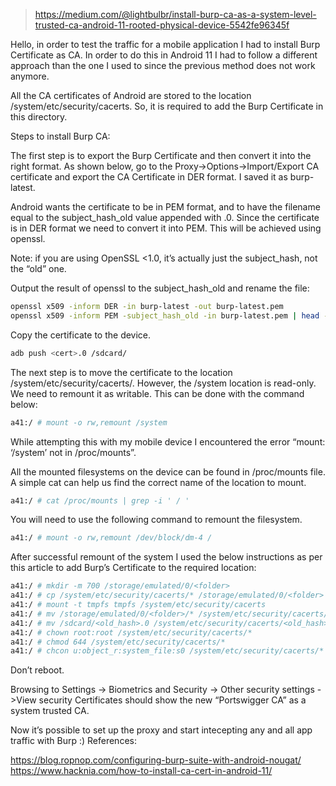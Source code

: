 > https://medium.com/@lightbulbr/install-burp-ca-as-a-system-level-trusted-ca-android-11-rooted-physical-device-5542fe96345f

Hello, in order to test the traffic for a mobile application I had to install Burp Certificate as CA. In order to do this in Android 11 I had to follow a different approach than the one I used to since the previous method does not work anymore.

All the CA certificates of Android are stored to the location /system/etc/security/cacerts. So, it is required to add the Burp Certificate in this directory.

Steps to install Burp CA:

The first step is to export the Burp Certificate and then convert it into the right format. As shown below, go to the Proxy->Options->Import/Export CA certificate and export the CA Certificate in DER format. I saved it as burp-latest.

Android wants the certificate to be in PEM format, and to have the filename equal to the subject_hash_old value appended with .0. Since the certificate is in DER format we need to convert it into PEM. This will be achieved using openssl.

Note: if you are using OpenSSL <1.0, it’s actually just the subject_hash, not the “old” one.

Output the result of openssl to the subject_hash_old and rename the file:

```bash
openssl x509 -inform DER -in burp-latest -out burp-latest.pem
openssl x509 -inform PEM -subject_hash_old -in burp-latest.pem | head -n -1
```

Copy the certificate to the device.

```bash
adb push <cert>.0 /sdcard/
```

The next step is to move the certificate to the location /system/etc/security/cacerts/. However, the /system location is read-only. We need to remount it as writable. This can be done with the command below:

```bash
a41:/ # mount -o rw,remount /system
```

While attempting this with my mobile device I encountered the error “mount: ‘/system’ not in /proc/mounts”.

All the mounted filesystems on the device can be found in /proc/mounts file. A simple cat can help us find the correct name of the location to mount.

```bash
a41:/ # cat /proc/mounts | grep -i ' / '
```

You will need to use the following command to remount the filesystem.

```bash
a41:/ # mount -o rw,remount /dev/block/dm-4 /
```

After successful remount of the system I used the below instructions as per this article to add Burp’s Certificate to the required location:

```bash
a41:/ # mkdir -m 700 /storage/emulated/0/<folder>
a41:/ # cp /system/etc/security/cacerts/* /storage/emulated/0/<folder>
a41:/ # mount -t tmpfs tmpfs /system/etc/security/cacerts
a41:/ # mv /storage/emulated/0/<folder>/* /system/etc/security/cacerts/
a41:/ # mv /sdcard/<old_hash>.0 /system/etc/security/cacerts/<old_hash>.0
a41:/ # chown root:root /system/etc/security/cacerts/*
a41:/ # chmod 644 /system/etc/security/cacerts/*
a41:/ # chcon u:object_r:system_file:s0 /system/etc/security/cacerts/*
```
    
Don’t reboot.

Browsing to Settings -> Biometrics and Security -> Other security settings ->View security Certificates should show the new “Portswigger CA” as a system trusted CA.

Now it’s possible to set up the proxy and start intecepting any and all app traffic with Burp :)
References:

https://blog.ropnop.com/configuring-burp-suite-with-android-nougat/
https://www.hacknia.com/how-to-install-ca-cert-in-android-11/

    